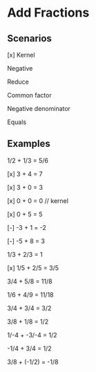# Add Fractions

## Scenarios

[x] Kernel

Negative

Reduce

Common factor

Negative denominator

Equals

## Examples

1/2 + 1/3 = 5/6

[x] 3 + 4 = 7

[x] 3 + 0 = 3

[x] 0 + 0 = 0 // kernel

[x] 0 + 5 = 5

[-] -3 + 1 = -2

[-] -5 + 8 = 3

1/3 + 2/3 = 1

[x] 1/5 + 2/5 = 3/5

3/4 + 5/8 = 11/8

1/6 + 4/9 = 11/18

3/4 + 3/4 = 3/2

3/8 + 1/8 = 1/2

1/-4 + -3/-4 = 1/2

-1/4 + 3/4 = 1/2

3/8 + (-1/2) = -1/8
